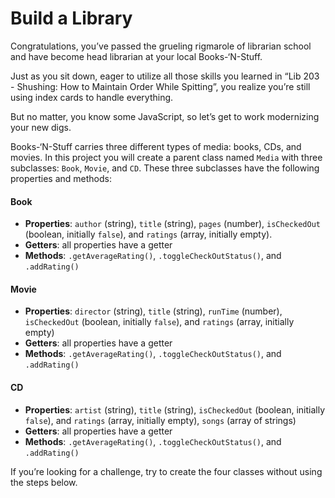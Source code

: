 # Build a Library

Congratulations, you’ve passed the grueling rigmarole of librarian school and have become head librarian at your local Books-‘N-Stuff.

Just as you sit down, eager to utilize all those skills you learned in “Lib 203 - Shushing: How to Maintain Order While Spitting”, you realize you’re still using index cards to handle everything.

But no matter, you know some JavaScript, so let’s get to work modernizing your new digs.

Books-‘N-Stuff carries three different types of media: books, CDs, and movies. In this project you will create a parent class named `Media` with three subclasses: `Book`, `Movie`, and `CD`. These three subclasses have the following properties and methods:

#### Book

- **Properties**: `author` (string), `title` (string), `pages` (number), `isCheckedOut` (boolean, initially `false`), and `ratings` (array, initially empty).
- **Getters**: all properties have a getter
- **Methods**: `.getAverageRating()`, `.toggleCheckOutStatus()`, and `.addRating()`

#### Movie

- **Properties**: `director` (string), `title` (string), `runTime` (number), `isCheckedOut` (boolean, initially `false`), and `ratings` (array, initially empty)
- **Getters**: all properties have a getter
- **Methods**: `.getAverageRating()`, `.toggleCheckOutStatus()`, and `.addRating()`

#### CD

- **Properties**: `artist` (string), `title` (string), `isCheckedOut` (boolean, initially `false`), and `ratings` (array, initially empty), `songs` (array of strings)
- **Getters**: all properties have a getter
- **Methods**: `.getAverageRating()`, `.toggleCheckOutStatus()`, and `.addRating()`

If you’re looking for a challenge, try to create the four classes without using the steps below.
